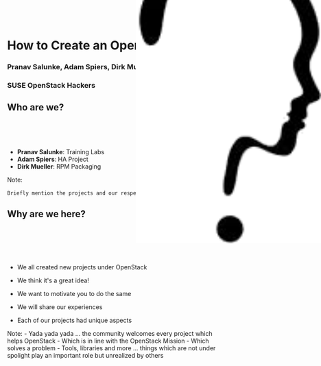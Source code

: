 <!-- .slide: data-state="cover" id="cover-page" data-timing="10" data-menu-title="How to Create OS Project" -->
<div class="title">
    <h1>How to Create an OpenStack Project</h1>
</div>

<div class="presenter">
    <h3 class="name">Pranav Salunke, Adam Spiers, Dirk Mueller</h3>
    <h3 class="job-title">SUSE OpenStack Hackers</h3>
</div>


<!-- .slide: data-state="normal" id="agenda" data-back-ground-transition="zoom" data-background-size="50%" data-timing="10" -->
## Who are we?

<img src="images/who.png" style="position: absolute;width: 45%;right: 0%;top: -3%;">
<br><br><br>

* **Pranav Salunke**: Training Labs
* **Adam Spiers**: HA Project
* **Dirk Mueller**: RPM Packaging

Note:

    Briefly mention the projects and our respective roles in the same


<!-- .slide: data-state="normal" id="agenda-why-are-we-here" data-background-transition="zoom" data-background-size="100%" data-background-image="images/Team-Creativity.jpg" data-timing="20" -->
## <p class="black-bg-list">Why are we here?</p>
<br><br><br><br>
*   <p class="black-bg-list">We all created new projects under OpenStack</p>
*   <p class="black-bg-list">We think it's a great idea!</p>
*   <p class="black-bg-list">We want to motivate you to do the same</p>
*   <p class="black-bg-list">We will share our experiences</p>
*   <p class="black-bg-list">Each of our projects had unique aspects</p>

Note:
    - Yada yada yada ... the community welcomes every project which helps OpenStack
    - Which is in line with the OpenStack Mission
    - Which solves a problem
    - Tools, libraries and more ... things which are not under spolight play an important role but unrealized by others

